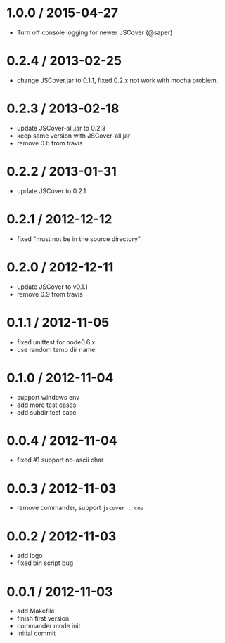 
1.0.0 / 2015-04-27
==================

 * Turn off console logging for newer JSCover (@saper)

0.2.4 / 2013-02-25
==================

  * change JSCover.jar to 0.1.1, fixed 0.2.x not work with mocha problem.

0.2.3 / 2013-02-18
==================

  * update JSCover-all.jar to 0.2.3
  * keep same version with JSCover-all.jar
  * remove 0.6 from travis

0.2.2 / 2013-01-31
==================

  * update JSCover to 0.2.1

0.2.1 / 2012-12-12
==================

  * fixed "must not be in the source directory"

0.2.0 / 2012-12-11
==================

  * update JSCover to v0.1.1
  * remove 0.9 from travis

0.1.1 / 2012-11-05
==================

  * fixed unittest for node0.6.x
  * use random temp dir name

0.1.0 / 2012-11-04
==================

  * support windows env
  * add more test cases
  * add subdir test case

0.0.4 / 2012-11-04
==================

  * fixed #1 support no-ascii char

0.0.3 / 2012-11-03
==================

  * remove commander, support `jscover . cov`

0.0.2 / 2012-11-03
==================

  * add logo
  * fixed bin script bug

0.0.1 / 2012-11-03
==================

  * add Makefile
  * finish first version
  * commander mode init
  * Initial commit
